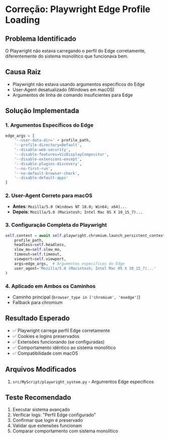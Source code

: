 # Correção: Playwright Edge Profile Loading

## Problema Identificado

O Playwright não estava carregando o perfil do Edge corretamente, diferentemente do sistema monolítico que funcionava bem.

## Causa Raiz

- Playwright não estava usando argumentos específicos do Edge
- User-Agent desatualizado (Windows em macOS)
- Argumentos de linha de comando insuficientes para Edge

## Solução Implementada

### 1. Argumentos Específicos do Edge

```python
edge_args = [
    '--user-data-dir=' + profile_path,
    '--profile-directory=Default',
    '--disable-web-security',
    '--disable-features=VizDisplayCompositor',
    '--disable-extensions-except',
    '--disable-plugins-discovery',
    '--no-first-run',
    '--no-default-browser-check',
    '--disable-default-apps'
]
```

### 2. User-Agent Correto para macOS

- **Antes**: `Mozilla/5.0 (Windows NT 10.0; Win64; x64)...`
- **Depois**: `Mozilla/5.0 (Macintosh; Intel Mac OS X 10_15_7)...`

### 3. Configuração Completa do Playwright

```python
self.context = await self.playwright.chromium.launch_persistent_context(
    profile_path,
    headless=self.headless,
    slow_mo=self.slow_mo,
    timeout=self.timeout,
    viewport=self.viewport,
    args=edge_args,  # Argumentos específicos do Edge
    user_agent='Mozilla/5.0 (Macintosh; Intel Mac OS X 10_15_7)...'
)
```

### 4. Aplicado em Ambos os Caminhos

- Caminho principal (`browser_type in ['chromium', 'msedge']`)
- Fallback para chromium

## Resultado Esperado

- ✅ Playwright carrega perfil Edge corretamente
- ✅ Cookies e logins preservados
- ✅ Extensões funcionando (se configuradas)
- ✅ Comportamento idêntico ao sistema monolítico
- ✅ Compatibilidade com macOS

## Arquivos Modificados

1. `src/MyScript/playwright_system.py` - Argumentos Edge específicos

## Teste Recomendado

1. Executar sistema avançado
2. Verificar logs: "Perfil Edge configurado"
3. Confirmar que login é preservado
4. Validar que extensões funcionam
5. Comparar comportamento com sistema monolítico
